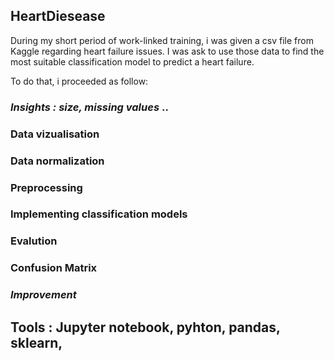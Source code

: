 ## HeartDiesease 

During my short period of work-linked training, i was given a csv file from Kaggle regarding heart failure issues.
I was ask to use those data to find the most suitable classification model to predict a heart failure. 

To do that, i proceeded as follow: 
### *Insights : size, missing values* ..
### Data vizualisation
### Data normalization 
### Preprocessing
### Implementing classification models 
### Evalution 
### Confusion Matrix 
### *Improvement*


## Tools : Jupyter notebook, pyhton, pandas, sklearn, 
